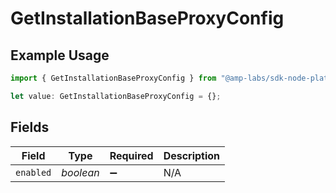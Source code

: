 # GetInstallationBaseProxyConfig

## Example Usage

```typescript
import { GetInstallationBaseProxyConfig } from "@amp-labs/sdk-node-platform/models/operations";

let value: GetInstallationBaseProxyConfig = {};
```

## Fields

| Field              | Type               | Required           | Description        |
| ------------------ | ------------------ | ------------------ | ------------------ |
| `enabled`          | *boolean*          | :heavy_minus_sign: | N/A                |